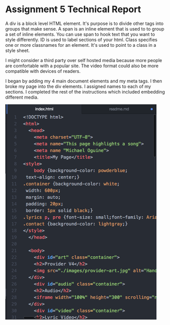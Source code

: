 <h1>Assignment 5 Technical Report</h1>

<p>A div is a block level HTML element. It's purpose is to divide other tags into groups that make sense. A span is an inline element that is used to to group a set of inline elements. You can use span to hook text that you want to style differently. ID is used to label sections of your html. Class specifies one or more classnames for an element. It's used to point to a class in a style sheet.</p>

<p>I might consider a third party over self hosted media because more people are comfortable with a popular site. The video format could also be more compatible with devices of readers.</p>

<p>I began by adding my 4 main document elements and my meta tags. I then broke my page into the div elements. I assigned names to each of my sections. I completed the rest of the instructions which included embedding different media.</p>

![my screenshot](./images/assignment-5-screenshot.png)
